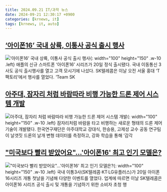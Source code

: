 ```yaml
---
title: 2024.09.21 IT/과학 뉴스
date: 2024-09-21 12:30:17 +0900
categories: [krnews, it]
tags: [krnews, it, auto]
---
```

## [‘아이폰16’ 국내 상륙, 이통사 공식 출시 행사](https://n.news.naver.com/mnews/article/082/0001289215)

![‘아이폰16’ 국내 상륙, 이통사 공식 출시 행사](https://mimgnews.pstatic.net/image/origin/082/2024/09/20/1289215.jpg?type=nf220_150){: width="100" height="150" .w-10 .left}
애플의 신규 스마트폰 ‘아이폰16’ 시리즈가 20일 정식 출시됐다. 국내 이동통신 3사도 공식 출시행사를 열고 고객 모시기에 나섰다. SK텔레콤은 이날 오전 서울 홍대 ‘T팩토리’에서 행사를 열었다. ‘Team SK

## [아주대, 잠자리 처럼 바람따라 비행 가능한 드론 제어 시스템 개발](https://n.news.naver.com/mnews/article/092/0002346067)

![아주대, 잠자리 처럼 바람따라 비행 가능한 드론 제어 시스템 개발](https://mimgnews.pstatic.net/image/origin/092/2024/09/20/2346067.jpg?type=nf220_150){: width="100" height="150" .w-10 .left}
잠자리처럼 바람을 타고 비행하는 새로운 형태의 드론 제어 기술이 개발됐다. 한국연구재단은 아주대학교 강대식, 한승용, 고제성 교수 공동 연구팀이 날갯짓 드론의 날개 변형 데이터를 측정하고, 강화 학습을 통해 ‘감각

## ["미국보다 빨리 받았어요"…'아이폰16' 최고 인기 모델은?](https://n.news.naver.com/mnews/article/015/0005035024)

!["미국보다 빨리 받았어요"…'아이폰16' 최고 인기 모델은?](https://mimgnews.pstatic.net/image/origin/015/2024/09/20/5035024.jpg?type=nf220_150){: width="100" height="150" .w-10 .left}
국내 이통3사(SK텔레콤·KT·LG유플러스)가 20일 아이폰16시리즈 개통 첫날을 기념해 다양한 이벤트를 열었다. 업계에 따르면 이날 SK텔레콤은 아이폰16 시리즈 공식 출시 및 개통을 기념하기 위한 소비자 초청 행

